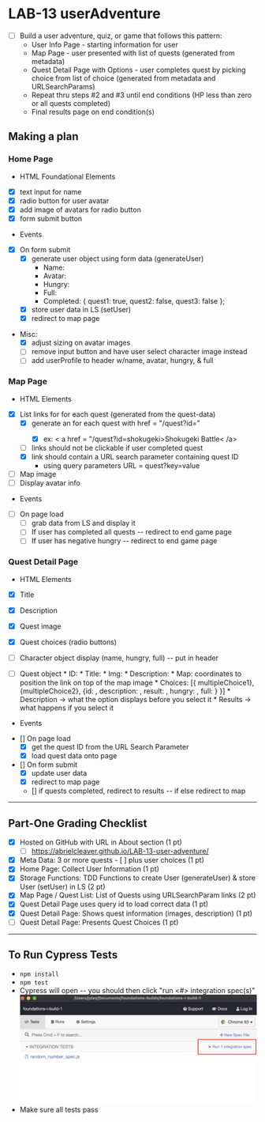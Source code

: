 # LAB-13 userAdventure 
- [ ] Build a user adventure, quiz, or game that follows this pattern:
    * User Info Page - starting information for user
    * Map Page - user presented with list of quests (generated from metadata)
    * Quest Detail Page with Options - user completes quest by picking choice from list of choice (generated from metadata and URLSearchParams)
    * Repeat thru steps #2 and #3 until end conditions (HP less than zero or all quests completed)
    * Final results page on end condition(s)

## Making a plan

### Home Page
* HTML Foundational Elements
- [x] text input for name
- [x] radio button for user avatar
- [x] add image of avatars for radio button
- [x] form submit button
* Events
 - [x] On form submit
    - [x] generate user object using form data (generateUser)
        * Name:
        * Avatar:
        * Hungry:
        * Full:
        * Completed: { quest1: true, quest2: false, quest3: false };
    - [x] store user data in LS (setUser)
    - [x] redirect to map page

* Misc:
    - [x] adjust sizing on avatar images
    - [ ] remove input button and have user select character image instead
    - [ ] add userProfile to header w/name, avatar, hungry, & full

### Map Page
* HTML Elements
- [x] List links for for each quest (generated from the quest-data)
    - [x] generate an <a> for each quest with href = "/quest?id=<questId>"
      - [x] ex: < a href = "/quest?id=shokugeki>Shokugeki Battle< /a>
    - [ ] links should not be clickable if user completed quest
    - [x] link should contain a URL search parameter containing quest ID
        * using query parameters URL = quest?key=value
- [ ] Map image
- [ ] Display avatar info

* Events
- [ ] On page load
    - [ ] grab data from LS and display it
    - [ ] If user has completed all quests -- redirect to end game page
    - [ ] If user has negative hungry -- redirect to end game page

### Quest Detail Page
* HTML Elements
- [x] Title
- [x] Description
- [x] Quest image
- [x] Quest choices (radio buttons)

- [ ] Character object display (name, hungry, full) -- put in header
- [ ] Quest object
        * ID:
        * Title:
        * Img:
        * Description:
        * Map: coordinates to position the link on top of the map image
        * Choices: [{ multipleChoice1}, {multipleChoice2}, {id: , description: , result: , hungry: , full: } }] 
        * Description -> what the option displays before you select it
        * Results -> what happens if you select it

* Events
- [] On page load
    - [x] get the quest ID from the URL Search Parameter
    - [x] load quest data onto page
- [] On form submit
    - [x] update user data
    - [x] redirect to map page
    - [] if quests completed, redirect to results -- if else redirect to map
---

## Part-One Grading Checklist

- [x] Hosted on GitHub with URL in About section (1 pt)
    - [ ] https://abrielcleaver.github.io/LAB-13-user-adventure/
- [x] Meta Data: 3 or more quests 
        - [ ] plus user choices	(1 pt)
- [x] Home Page: Collect User Information	(1 pt)
- [x] Storage Functions: TDD Functions to create User (generateUser) & store User (setUser) in LS (2 pt)
- [x] Map Page / Quest List: List of Quests using URLSearchParam links (2 pt)
- [x] Quest Detail Page uses query id to load correct data (1 pt)
- [x] Quest Detail Page: Shows quest information (images, description)	(1 pt)
- [ ] Quest Detail Page: Presents Quest Choices	(1 pt)

---

## To Run Cypress Tests
* `npm install`
* `npm test`
* Cypress will open -- you should then click "run <#> integration spec(s)"
    ![](cypress.png)
* Make sure all tests pass